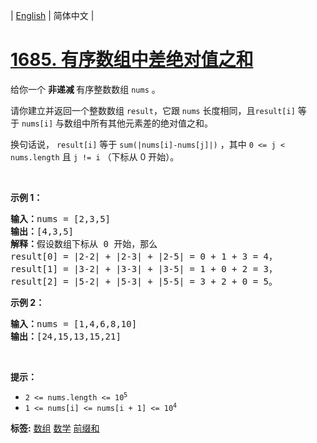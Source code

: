 | [English](README_EN.md) | 简体中文 |

# [1685. 有序数组中差绝对值之和](https://leetcode-cn.com/problems/sum-of-absolute-differences-in-a-sorted-array)
<p>给你一个 <strong>非递减 </strong>有序整数数组 <code>nums</code> 。</p>

<p>请你建立并返回一个整数数组<em> </em><code>result</code>，它跟<em> </em><code>nums</code> 长度相同，且<code>result[i]</code> 等于<em> </em><code>nums[i]</code> 与数组中所有其他元素差的绝对值之和。</p>

<p>换句话说， <code>result[i]</code> 等于 <code>sum(|nums[i]-nums[j]|)</code> ，其中 <code>0 <= j < nums.length</code> 且 <code>j != i</code> （下标从 0 开始）。</p>

<p> </p>

<p><strong>示例 1：</strong></p>

<pre>
<b>输入：</b>nums = [2,3,5]
<b>输出：</b>[4,3,5]
<b>解释：</b>假设数组下标从 0 开始，那么
result[0] = |2-2| + |2-3| + |2-5| = 0 + 1 + 3 = 4，
result[1] = |3-2| + |3-3| + |3-5| = 1 + 0 + 2 = 3，
result[2] = |5-2| + |5-3| + |5-5| = 3 + 2 + 0 = 5。
</pre>

<p><strong>示例 2：</strong></p>

<pre>
<b>输入：</b>nums = [1,4,6,8,10]
<b>输出：</b>[24,15,13,15,21]
</pre>

<p> </p>

<p><strong>提示：</strong></p>

<ul>
	<li><code>2 <= nums.length <= 10<sup>5</sup></code></li>
	<li><code>1 <= nums[i] <= nums[i + 1] <= 10<sup>4</sup></code></li>
</ul>

**标签:**  [数组](https://leetcode-cn.com/tag/array) [数学](https://leetcode-cn.com/tag/math) [前缀和](https://leetcode-cn.com/tag/prefix-sum) 